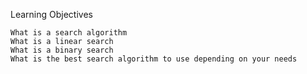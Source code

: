 Learning Objectives

    What is a search algorithm
    What is a linear search
    What is a binary search
    What is the best search algorithm to use depending on your needs
